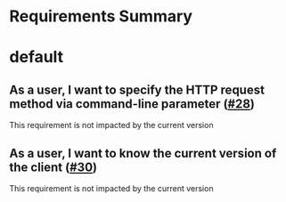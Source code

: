 
Requirements Summary
====================

# default

## As a user, I want to specify the HTTP request method via command-line parameter ([#28](https://github.com/NASA-PDS/registry-client/issues/28)) 


This requirement is not impacted by the current version
## As a user, I want to know the current version of the client ([#30](https://github.com/NASA-PDS/registry-client/issues/30)) 


This requirement is not impacted by the current version